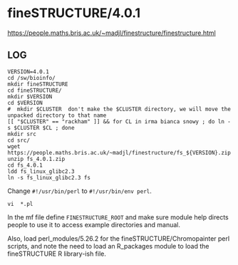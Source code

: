 fineSTRUCTURE/4.0.1
===================


<https://people.maths.bris.ac.uk/~madjl/finestructure/finestructure.html>


LOG
---

    VERSION=4.0.1
    cd /sw/bioinfo/
    mkdir fineSTRUCTURE
    cd fineSTRUCTURE/
    mkdir $VERSION
    cd $VERSION
    #  mkdir $CLUSTER  don't make the $CLUSTER directory, we will move the unpacked directory to that name
    [[ "$CLUSTER" == "rackham" ]] && for CL in irma bianca snowy ; do ln -s $CLUSTER $CL ; done
    mkdir src
    cd src/
    wget https://people.maths.bris.ac.uk/~madjl/finestructure/fs_${VERSION}.zip
    unzip fs_4.0.1.zip 
    cd fs_4.0.1
    ldd fs_linux_glibc2.3 
    ln -s fs_linux_glibc2.3 fs

Change `#!/usr/bin/perl` to `#!/usr/bin/env perl`.

    vi  *.pl

In the mf file define `FINESTRUCTURE_ROOT` and make sure module help directs
people to use it to access example directories and manual.

Also, load perl_modules/5.26.2 for the fineSTRUCTURE/Chromopainter perl
scripts, and note the need to load an R_packages module to load the
fineSTRUCTURE R library-ish file.

